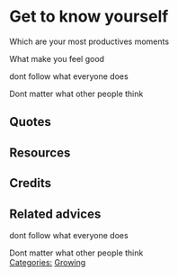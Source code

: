 # Get to know yourself


Which are your most productives moments

What make you feel good


dont follow what everyone does

Dont matter what other people think


## Quotes

## Resources

## Credits

## Related advices


dont follow what everyone does

Dont matter what other people think
<br/>[Categories:](../Categories/index.md) [Growing](../Categories/Growing.md)